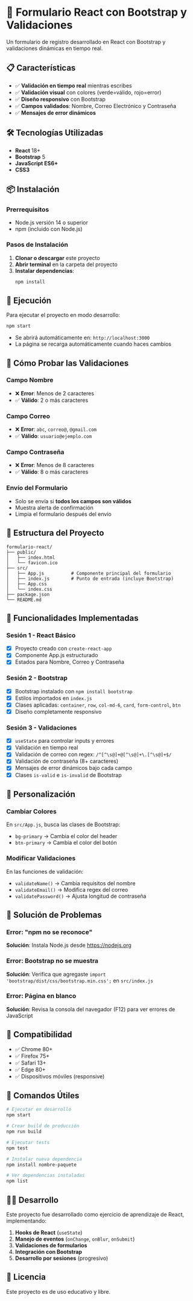 # 🚀 Formulario React con Bootstrap y Validaciones

Un formulario de registro desarrollado en React con Bootstrap y validaciones dinámicas en tiempo real.

## 📋 Características

- ✅ **Validación en tiempo real** mientras escribes
- ✅ **Validación visual** con colores (verde=válido, rojo=error)
- ✅ **Diseño responsivo** con Bootstrap
- ✅ **Campos validados**: Nombre, Correo Electrónico y Contraseña
- ✅ **Mensajes de error dinámicos**

## 🛠️ Tecnologías Utilizadas

- **React** 18+
- **Bootstrap** 5
- **JavaScript ES6+**
- **CSS3**

## 📦 Instalación

### Prerrequisitos
- Node.js versión 14 o superior
- npm (incluido con Node.js)

### Pasos de Instalación

1. **Clonar o descargar** este proyecto
2. **Abrir terminal** en la carpeta del proyecto
3. **Instalar dependencias**:
   ```bash
   npm install
   ```

## 🚀 Ejecución

Para ejecutar el proyecto en modo desarrollo:

```bash
npm start
```

- Se abrirá automáticamente en: `http://localhost:3000`
- La página se recarga automáticamente cuando haces cambios

## 🧪 Cómo Probar las Validaciones

### Campo Nombre
- ❌ **Error**: Menos de 2 caracteres
- ✅ **Válido**: 2 o más caracteres

### Campo Correo
- ❌ **Error**: `abc`, `correo@`, `@gmail.com`
- ✅ **Válido**: `usuario@ejemplo.com`

### Campo Contraseña
- ❌ **Error**: Menos de 8 caracteres
- ✅ **Válido**: 8 o más caracteres

### Envío del Formulario
- Solo se envía si **todos los campos son válidos**
- Muestra alerta de confirmación
- Limpia el formulario después del envío

## 📁 Estructura del Proyecto

```
formulario-react/
├── public/
│   ├── index.html
│   └── favicon.ico
├── src/
│   ├── App.js          # Componente principal del formulario
│   ├── index.js        # Punto de entrada (incluye Bootstrap)
│   ├── App.css
│   └── index.css
├── package.json
└── README.md
```

## 🎯 Funcionalidades Implementadas

### Sesión 1 - React Básico
- [x] Proyecto creado con `create-react-app`
- [x] Componente App.js estructurado
- [x] Estados para Nombre, Correo y Contraseña

### Sesión 2 - Bootstrap
- [x] Bootstrap instalado con `npm install bootstrap`
- [x] Estilos importados en `index.js`
- [x] Clases aplicadas: `container`, `row`, `col-md-6`, `card`, `form-control`, `btn`
- [x] Diseño completamente responsivo

### Sesión 3 - Validaciones
- [x] `useState` para controlar inputs y errores
- [x] Validación en tiempo real
- [x] Validación de correo con regex: `/^[^\s@]+@[^\s@]+\.[^\s@]+$/`
- [x] Validación de contraseña (8+ caracteres)
- [x] Mensajes de error dinámicos bajo cada campo
- [x] Clases `is-valid` e `is-invalid` de Bootstrap

## 🎨 Personalización

### Cambiar Colores
En `src/App.js`, busca las clases de Bootstrap:
- `bg-primary` → Cambia el color del header
- `btn-primary` → Cambia el color del botón

### Modificar Validaciones
En las funciones de validación:
- `validateName()` → Cambia requisitos del nombre
- `validateEmail()` → Modifica regex del correo
- `validatePassword()` → Ajusta longitud de contraseña

## 🐛 Solución de Problemas

### Error: "npm no se reconoce"
**Solución**: Instala Node.js desde https://nodejs.org

### Error: Bootstrap no se muestra
**Solución**: Verifica que agregaste `import 'bootstrap/dist/css/bootstrap.min.css';` en `src/index.js`

### Error: Página en blanco
**Solución**: Revisa la consola del navegador (F12) para ver errores de JavaScript

## 📱 Compatibilidad

- ✅ Chrome 80+
- ✅ Firefox 75+
- ✅ Safari 13+
- ✅ Edge 80+
- ✅ Dispositivos móviles (responsive)

## 📝 Comandos Útiles

```bash
# Ejecutar en desarrollo
npm start

# Crear build de producción
npm run build

# Ejecutar tests
npm test

# Instalar nueva dependencia
npm install nombre-paquete

# Ver dependencias instaladas
npm list
```

## 👨‍💻 Desarrollo

Este proyecto fue desarrollado como ejercicio de aprendizaje de React, implementando:

1. **Hooks de React** (`useState`)
2. **Manejo de eventos** (`onChange`, `onBlur`, `onSubmit`)
3. **Validaciones de formularios**
4. **Integración con Bootstrap**
5. **Desarrollo por sesiones** (progresivo)

## 📄 Licencia

Este proyecto es de uso educativo y libre.
